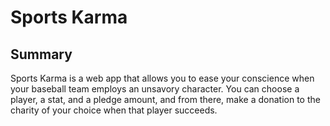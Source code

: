 # Sports Karma

## Summary

Sports Karma is a web app that allows you to ease your conscience when your baseball team employs an unsavory character. You can choose a player, a stat, and a pledge amount, and from there, make a donation to the charity of your choice when that player succeeds.
